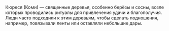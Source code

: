 Кюреся (Коми) — священные деревья, особенно берёзы и сосны, возле которых проводились ритуалы для привлечения удачи и благополучия. Люди часто подходили к этим деревьям, чтобы сделать подношения, например, повязывали ленты или оставляли небольшие дары.
